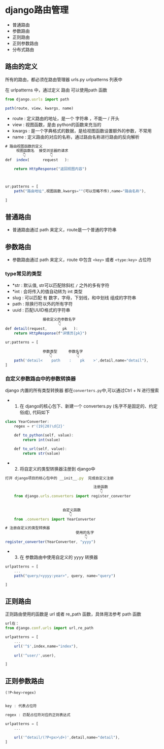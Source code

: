 # django路由管理

- 普通路由
- 参数路由
- 正则路由
- 正则参数路由
- 分布式路由

## 路由的定义

所有的路由，都必须在路由管理器 urls.py urlpatterns 列表中

在 urlpatterns 中，通过定义 路由 可以使用path 函数

```js
from django.usrls import path

path(route, view, kwargs, name)
```
- route  : 定义路由的地址，是一个 字符串 ，不能一 / 开头
- view   : 视图函数，是由 python的函数来充当的
- kwargs : 是一个字典格式的数据，是给视图函数设置额外的参数，不常用
- name   : 定义路由的对应的名称，通过路由名称进行路由的反向解析

```js
# 路由视图函数的定义
	 视图函数名	接受浏览器的请求
        👇 	 		👇
def  index(      request   ):

	return HttpResponse("返回视图内容")



ur;patterns = [
	path("路由地址",视图函数,kwargs=""(可以忽略不传),name="路由名称"),
	
]

```

## 普通路由

- 普通路由通过 path 来定义，route是一个普通的字符串

## 参数路由

- 参数路由通过 path 来定义，route 中包含 `<key>` 或者 `<type:key>` 占位符

### type常见的类型

- *str  : 默认值, str可以匹配除斜杠 `/` 之外的多有字符
- *int  : 会将传入的值自动转为 int 类型
- slug : 可以匹配 有 数字，字母，下划线，和中划线 组成的字符串
- path : 除换行符以外的所有字符
- uuid : 匹配UUID格式的字符串

```js
				 接收定义的参数名字
						👇
def detail(request,		  pk   ):
    return HttpResponse(f"详情页{pk}")

ur;patterns = [
	
				 参数类型	  参数名字
				    👇		    👇	
	path('detail<    path    :    pk    >',detail,name="detail"),
]
```
### 自定义参数路由中的参数转换器

django 内置的所有类型转换器 都在`converters.py`中,可以通过Ctrl + N 进行搜索

- 1. 在 django的核心包下、新建一个 converters.py (名字不是固定的、约定俗成), 代码如下

```js
class YearConverter:
    regex = r'(19|20)\d{2}'

    def to_python(self, value):
        return int(value)

    def to_url(self, value):
        return str(value)

```

- 2. 将自定义的类型转换器注册到 django中

```js
打开 django项目的核心包中的 __init__.py  完成自定义注册

										注册函数
										   👇
	from django.urls.converters import register_converter
						
						
						  自定义函数
						     👇
	from .converters import YearConverter

# 注册自定义的类型转换器
								使用的名字
									👇
register_converter(YearConverter, "yyyy")


```

- 3. 在 参数路由中使用自定义的 yyyy 转换器

```js
urlpatterns = [
    ...
    path("query/<yyyy:year>", query, name="query")

]

```

## 正则路由

正则路由使用的函数是 url 或者 re_path 函数，具体用法参考 path 函数

```js
url在：
from django.conf.urls import url,re_path

urlpatterns = [
	...
	url('^$',index,name="index"),
	
	url('^user/',user),

]

```

## 正则参数路由

```js
(?P<key>regex)


key : 代表占位符

regex : 匹配占位符对应的正则表达式

urlpatterns = [
	...
	
	url('^detail/(?P<px>\d+)',detail,name="detail"),
]

```





















